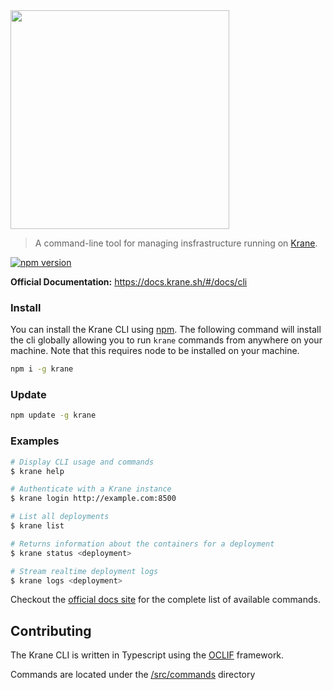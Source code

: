 <img src="https://github.com/krane/krane/blob/main/docs/assets/krane-wordmark.png?raw=true" width="350">

> A command-line tool for managing insfrastructure running on [Krane](https://github.com/krane/krane).

[![npm version](https://img.shields.io/npm/v/krane?color=#D0BB79&label=npm)](https://www.npmjs.com/package/krane)

**Official Documentation:** https://docs.krane.sh/#/docs/cli

### Install

You can install the Krane CLI using [npm](https://www.npmjs.com/package/krane). The following command will install the cli globally allowing you to run `krane` commands from anywhere on your machine. Note that this requires node to be installed on your machine.

```sh
npm i -g krane
```

### Update 

```sh
npm update -g krane
```

### Examples

```sh
# Display CLI usage and commands
$ krane help 

# Authenticate with a Krane instance
$ krane login http://example.com:8500

# List all deployments
$ krane list 

# Returns information about the containers for a deployment
$ krane status <deployment>

# Stream realtime deployment logs
$ krane logs <deployment>
```

Checkout the [official docs site](https://docs.krane.sh/#/docs/cli) for the complete list of available commands.

## Contributing

The Krane CLI is written in Typescript using the [OCLIF](https://oclif.io/) framework.

Commands are located under the [/src/commands](https://github.com/krane/cli/tree/master/src/commands) directory
